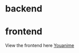 # backend

# frontend
View the frontend here [Youanime](https://github.com/afrikhana/game-gallery/tree/main/game-frontend1)